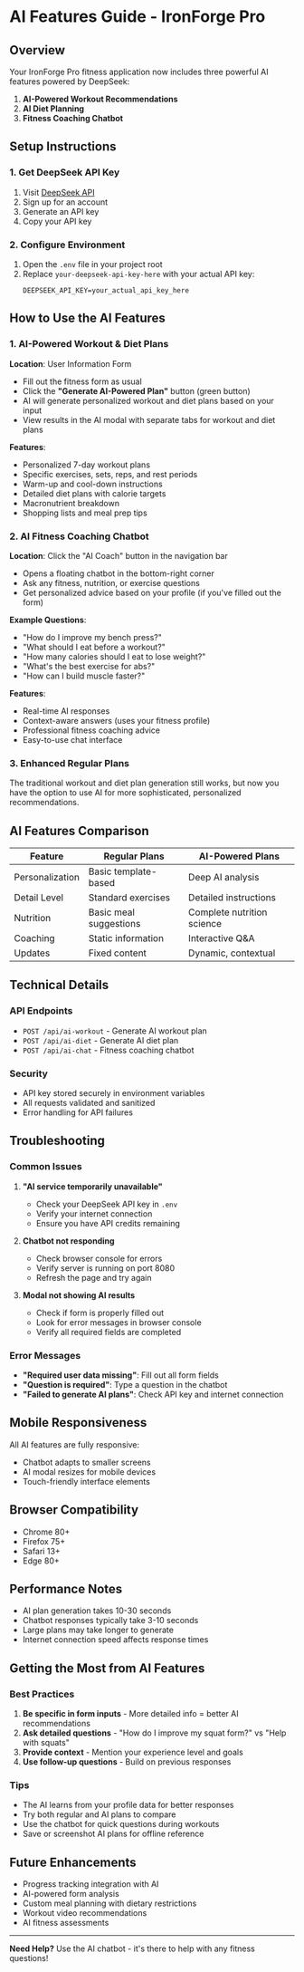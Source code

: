 # AI Features Guide - IronForge Pro

## Overview
Your IronForge Pro fitness application now includes three powerful AI features powered by DeepSeek:

1. **AI-Powered Workout Recommendations**
2. **AI Diet Planning** 
3. **Fitness Coaching Chatbot**

## Setup Instructions

### 1. Get DeepSeek API Key
1. Visit [DeepSeek API](https://platform.deepseek.com/)
2. Sign up for an account
3. Generate an API key
4. Copy your API key

### 2. Configure Environment
1. Open the `.env` file in your project root
2. Replace `your-deepseek-api-key-here` with your actual API key:
   ```
   DEEPSEEK_API_KEY=your_actual_api_key_here
   ```

## How to Use the AI Features

### 1. AI-Powered Workout & Diet Plans

**Location**: User Information Form
- Fill out the fitness form as usual
- Click the **"Generate AI-Powered Plan"** button (green button)
- AI will generate personalized workout and diet plans based on your input
- View results in the AI modal with separate tabs for workout and diet plans

**Features**:
- Personalized 7-day workout plans
- Specific exercises, sets, reps, and rest periods
- Warm-up and cool-down instructions
- Detailed diet plans with calorie targets
- Macronutrient breakdown
- Shopping lists and meal prep tips

### 2. AI Fitness Coaching Chatbot

**Location**: Click the "AI Coach" button in the navigation bar
- Opens a floating chatbot in the bottom-right corner
- Ask any fitness, nutrition, or exercise questions
- Get personalized advice based on your profile (if you've filled out the form)

**Example Questions**:
- "How do I improve my bench press?"
- "What should I eat before a workout?"
- "How many calories should I eat to lose weight?"
- "What's the best exercise for abs?"
- "How can I build muscle faster?"

**Features**:
- Real-time AI responses
- Context-aware answers (uses your fitness profile)
- Professional fitness coaching advice
- Easy-to-use chat interface

### 3. Enhanced Regular Plans
The traditional workout and diet plan generation still works, but now you have the option to use AI for more sophisticated, personalized recommendations.

## AI Features Comparison

| Feature | Regular Plans | AI-Powered Plans |
|---------|---------------|------------------|
| Personalization | Basic template-based | Deep AI analysis |
| Detail Level | Standard exercises | Detailed instructions |
| Nutrition | Basic meal suggestions | Complete nutrition science |
| Coaching | Static information | Interactive Q&A |
| Updates | Fixed content | Dynamic, contextual |

## Technical Details

### API Endpoints
- `POST /api/ai-workout` - Generate AI workout plan
- `POST /api/ai-diet` - Generate AI diet plan  
- `POST /api/ai-chat` - Fitness coaching chatbot

### Security
- API key stored securely in environment variables
- All requests validated and sanitized
- Error handling for API failures

## Troubleshooting

### Common Issues

1. **"AI service temporarily unavailable"**
   - Check your DeepSeek API key in `.env`
   - Verify your internet connection
   - Ensure you have API credits remaining

2. **Chatbot not responding**
   - Check browser console for errors
   - Verify server is running on port 8080
   - Refresh the page and try again

3. **Modal not showing AI results**
   - Check if form is properly filled out
   - Look for error messages in browser console
   - Verify all required fields are completed

### Error Messages
- **"Required user data missing"**: Fill out all form fields
- **"Question is required"**: Type a question in the chatbot
- **"Failed to generate AI plans"**: Check API key and internet connection

## Mobile Responsiveness
All AI features are fully responsive:
- Chatbot adapts to smaller screens
- AI modal resizes for mobile devices
- Touch-friendly interface elements

## Browser Compatibility
- Chrome 80+
- Firefox 75+
- Safari 13+
- Edge 80+

## Performance Notes
- AI plan generation takes 10-30 seconds
- Chatbot responses typically take 3-10 seconds
- Large plans may take longer to generate
- Internet connection speed affects response times

## Getting the Most from AI Features

### Best Practices
1. **Be specific in form inputs** - More detailed info = better AI recommendations
2. **Ask detailed questions** - "How do I improve my squat form?" vs "Help with squats"
3. **Provide context** - Mention your experience level and goals
4. **Use follow-up questions** - Build on previous responses

### Tips
- The AI learns from your profile data for better responses
- Try both regular and AI plans to compare
- Use the chatbot for quick questions during workouts
- Save or screenshot AI plans for offline reference

## Future Enhancements
- Progress tracking integration with AI
- AI-powered form analysis
- Custom meal planning with dietary restrictions
- Workout video recommendations
- AI fitness assessments

---

**Need Help?** Use the AI chatbot - it's there to help with any fitness questions!
